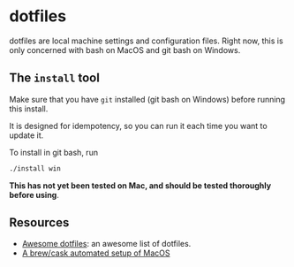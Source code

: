 # dotfiles

dotfiles are local machine settings and configuration files. Right now, this is only concerned with bash on MacOS and git bash on Windows.

## The `install` tool

Make sure that you have `git` installed (git bash on Windows) before running this install.

It is designed for idempotency, so you can run it each time you want to update it.

To install in git bash, run

```bash
./install win
```

**This has not yet been tested on Mac, and should be tested thoroughly before using**.

## Resources

- [Awesome dotfiles](https://github.com/webpro/awesome-dotfiles): an awesome list of dotfiles.
- [A brew/cask automated setup of MacOS](https://github.com/driesvints/dotfiles/blob/master/install.sh)